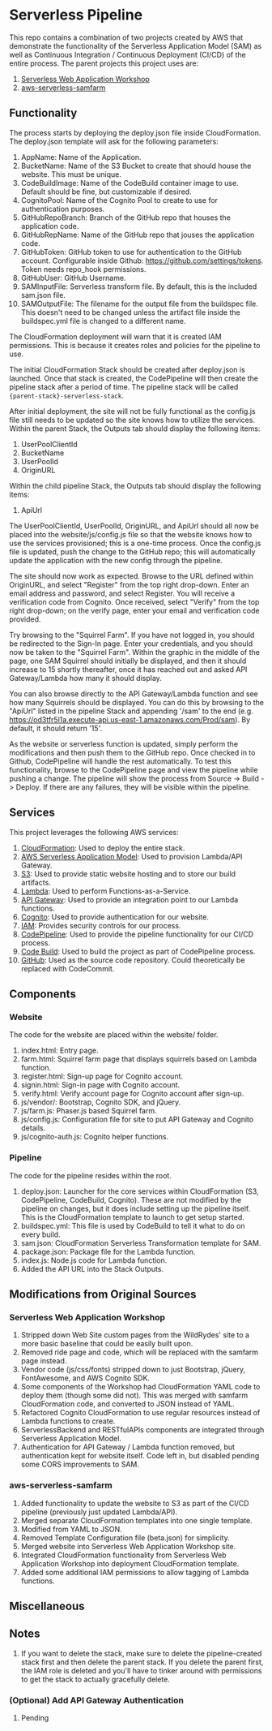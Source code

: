# Serverless Pipeline
This repo contains a combination of two projects created by AWS that demonstrate the functionality of the Serverless Application Model (SAM) as well as Continuous Integration / Continuous Deployment (CI/CD) of the entire process.
The parent projects this project uses are:

1. [Serverless Web Application Workshop](https://github.com/awslabs/aws-serverless-workshops/tree/master/WebApplication/)
2. [aws-serverless-samfarm](https://github.com/awslabs/aws-serverless-samfarm)

## Functionality

The process starts by deploying the deploy.json file inside CloudFormation. The deploy.json template will ask for the following parameters:

1. AppName: Name of the Application.
2. BucketName: Name of the S3 Bucket to create that should house the website. This must be unique.
3. CodeBuildImage: Name of the CodeBuild container image to use. Default should be fine, but customizable if desired.
4. CognitoPool: Name of the Cognito Pool to create to use for authentication purposes.
5. GitHubRepoBranch: Branch of the GitHub repo that houses the application code.
6. GitHubRepName: Name of the GitHub repo that jouses the application code.
7. GitHubToken: GitHub token to use for authentication to the GitHub account. Configurable inside Github: https://github.com/settings/tokens. Token needs repo_hook permissions.
8. GitHubUser: GitHub Username.
9. SAMInputFile: Serverless transform file. By default, this is the included sam.json file.
10. SAMOutputFile: The filename for the output file from the buildspec file. This doesn't need to be changed unless the artifact file inside the buildspec.yml file is changed to a different name.

The CloudFormation deployment will warn that it is created IAM permissions. This is because it creates roles and policies for the pipeline to use.

The initial CloudFormation Stack should be created after deploy.json is launched. Once that stack is created, the CodePipeline will then create the pipeline stack after a period of time. The pipeline stack will be called ``{parent-stack}-serverless-stack``.

After initial deployment, the site will not be fully functional as the config.js file still needs to be updated so the site knows how to utilize the services. Within the parent Stack, the Outputs tab should display the following items:

1. UserPoolClientId
2. BucketName
3. UserPoolId
4. OriginURL

Within the child pipeline Stack, the Outputs tab should display the following items:

1. ApiUrl

The UserPoolClientId, UserPoolId, OriginURL, and ApiUrl should all now be placed into the website/js/config.js file so that the website knows how to use the services provisioned; this is a one-time process. Once the config.js file is updated, push the change to the GitHub repo; this will automatically update the application with the new config through the pipeline.

The site should now work as expected. Browse to the URL defined within OriginURL, and select "Register" from the top right drop-down. Enter an email address and password, and select Register. You will receive a verification code from Cognito. Once received, select "Verify" from the top right drop-down; on the verify page, enter your email and verification code provided.

Try browsing to the "Squirrel Farm". If you have not logged in, you should be redirected to the Sign-In page. Enter your credentials, and you should now be taken to the "Squirrel Farm". Within the graphic in the middle of the page, one SAM Squirrel should initially be displayed, and then it should increase to 15 shortly thereafter, once it has reached out and asked API Gateway/Lambda how many it should display.

You can also browse directly to the API Gateway/Lambda function and see how many Squirrels should be displayed. You can do this by browsing to the "ApiUrl" listed in the pipeline Stack and appending '/sam' to the end (e.g. https://od3tfr5l1a.execute-api.us-east-1.amazonaws.com/Prod/sam). By default, it should return '15'.

As the website or serverless function is updated, simply perform the modifications and then push them to the GitHub repo. Once checked in to Github, CodePipeline will handle the rest automatically. To test this functionality, browse to the CodePipeline page and view the pipeline while pushing a change. The pipeline will show the process from Source -> Build -> Deploy. If there are any failures, they will be visible within the pipeline.

## Services

This project leverages the following AWS services:
1. [CloudFormation](https://aws.amazon.com/cloudformation/): Used to deploy the entire stack.
2. [AWS Serverless Application Model](https://aws.amazon.com/about-aws/whats-new/2016/11/introducing-the-aws-serverless-application-model/): Used to provision Lambda/API Gateway.
3. [S3](https://aws.amazon.com/s3/): Used to provide static website hosting and to store our build artifacts.
4. [Lambda](https://aws.amazon.com/lambda/): Used to perform Functions-as-a-Service.
5. [API Gateway](https://aws.amazon.com/api-gateway/): Used to provide an integration point to our Lambda functions.
6. [Cognito](https://aws.amazon.com/cognito/): Used to provide authentication for our website.
7. [IAM](https://aws.amazon.com/iam/): Provides security controls for our process.
8. [CodePipeline](https://aws.amazon.com/codepipeline/): Used to provide the pipeline functionality for our CI/CD process.
9. [Code Build](https://aws.amazon.com/codebuild/): Used to build the project as part of CodePipeline process.
10. [GitHub](http://www.github.com): Used as the source code repository. Could theoretically be replaced with CodeCommit.

## Components

### Website

The code for the website are placed within the website/ folder.

1. index.html: Entry page.
2. farm.html: Squirrel farm page that displays squirrels based on Lambda function.
3. register.html: Sign-up page for Cognito account.
4. signin.html: Sign-in page with Cognito account.
5. verify.html: Verify account page for Cognito account after sign-up.
6. js/vendor/: Bootstrap, Cognito SDK, and jQuery.
7. js/farm.js: Phaser.js based Squirrel farm.
8. js/config.js: Configuration file for site to put API Gateway and Cognito details.
9. js/cognito-auth.js: Cognito helper functions.

### Pipeline

The code for the pipeline resides within the root.

1. deploy.json: Launcher for the core services within CloudFormation (S3, CodePipeline, CodeBuild, Cognito). These are not modified by the pipeline on changes, but it does include setting up the pipeline itself. This is the CloudFormation template to launch to get setup started.
2. buildspec.yml: This file is used by CodeBuild to tell it what to do on every build.
3. sam.json: CloudFormation Serverless Transformation template for SAM.
4. package.json: Package file for the Lambda function.
5. index.js: Node.js code for Lambda function.
6. Added the API URL into the Stack Outputs.


## Modifications from Original Sources

### Serverless Web Application Workshop

1. Stripped down Web Site custom pages from the WildRydes' site to a more basic baseline that could be easily built upon.
2. Removed ride page and code, which will be replaced with the samfarm page instead.
3. Vendor code (js/css/fonts) stripped down to just Bootstrap, jQuery, FontAwesome, and AWS Cognito SDK.
4. Some components of the Workshop had CloudFormation YAML code to deploy them (though some did not). This was merged with samfarm CloudFormation code, and converted to JSON instead of YAML.
5. Refactored Cognito CloudFormation to use regular resources instead of Lambda functions to create.
6. ServerlessBackend and RESTfulAPIs components are integrated through Serverless Application Model.
7. Authentication for API Gateway / Lambda function removed, but authentication kept for website itself. Code left in, but disabled pending some CORS improvements to SAM.

### aws-serverless-samfarm

1. Added functionality to update the website to S3 as part of the CI/CD pipeline (previously just updated Lambda/API).
2. Merged separate CloudFormation templates into one single template.
3. Modified from YAML to JSON.
4. Removed Template Configuration file (beta.json) for simplicity.
5. Merged website into Serverless Web Application Workshop site.
6. Integrated CloudFormation functionality from Serverless Web Application Workshop into deployment CloudFormation template.
7. Added some additional IAM permissions to allow tagging of Lambda functions.

## Miscellaneous

## Notes

1. If you want to delete the stack, make sure to delete the pipeline-created stack first and then delete the parent stack. If you delete the parent first, the IAM role is deleted and you'll have to tinker around with permissions to get the stack to actually gracefully delete.

### (Optional) Add API Gateway Authentication

1. Pending
